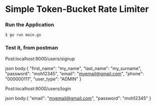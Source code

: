 # Simple Token-Bucket Rate Limiter

### Run the Application

```bash
$ go run main.go

```
### Test it, from postman
Post:localhost:9000/users/signup

json body:{
    "first_name": "my_name",
    "last_name": "my_surname",
    "password": "moh12345",
    "email": "myemail@gmail.com",
    "phone": "000000111",
    "user_type": "ADMIN"
}


Post:localhost:9000/users/login

json body:{
    "email": "myemail@gmail.com",
    "password": "moh12345"
}
